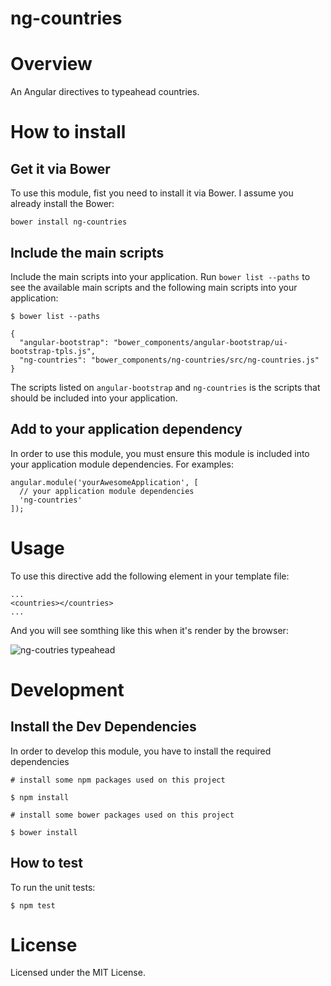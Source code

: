 ng-countries
============

# Overview

An Angular directives to typeahead countries.

# How to install

## Get it via Bower

To use this module, fist you need to install it via Bower. I assume you already install the Bower:

```
bower install ng-countries
```

## Include the main scripts

Include the main scripts into your application. Run `bower list --paths` to see the available main scripts and the following main scripts into your application:

```
$ bower list --paths

{
  "angular-bootstrap": "bower_components/angular-bootstrap/ui-bootstrap-tpls.js",
  "ng-countries": "bower_components/ng-countries/src/ng-countries.js"
}

```

The scripts listed on `angular-bootstrap` and `ng-countries` is the scripts that should be included into your application.

## Add to your application dependency

In order to use this module, you must ensure this module is included into your application module dependencies. For examples:

```
angular.module('yourAwesomeApplication', [
  // your application module dependencies
  'ng-countries'
]);
```

# Usage

To use this directive add the following element in your template file:

```
...
<countries></countries>
...

```

And you will see somthing like this when it's render by the browser:

![ng-coutries typeahead](https://dl.dropboxusercontent.com/u/5877351/ng-coutries-typeahead.gif)

# Development

## Install the Dev Dependencies

In order to develop this module, you have to install the required dependencies

```
# install some npm packages used on this project

$ npm install

# install some bower packages used on this project

$ bower install
```

## How to test

To run the unit tests:

```
$ npm test
```

# License

Licensed under the MIT License.